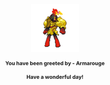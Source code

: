 <p align="center">
    <img src="https://raw.githubusercontent.com/PokeAPI/sprites/master/sprites/pokemon/936.png" width="150" height="150">
</p>
<h3 align="center">You have been greeted by - <b>Armarouge</b></h3>
<h3 align="center">Have a wonderful day!</h3>
